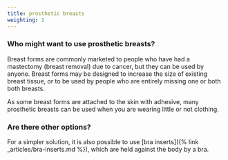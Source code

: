 ```yaml
---
title: prosthetic breasts
weighting: 1
---
```


### Who might want to use prosthetic breasts?

Breast forms are commonly marketed to people who have had a mastectomy (breast removal) due to cancer, but they can be used by anyone. Breast forms may be designed to increase the size of existing breast tissue, or to be used by people who are entirely missing one or both both breasts.

As some breast forms are attached to the skin with adhesive, many prosthetic breasts can be used when you are wearing little or not clothing.

### Are there other options?

For a simpler solution, it is also possible to use [bra inserts]({% link _articles/bra-inserts.md %}), which are held against the body by a bra.